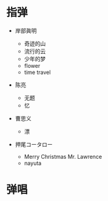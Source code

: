 # 指弹

-   岸部眞明
    -   奇迹的山
    -   流行的云
    -   少年的梦
    -   flower
    -   time travel
  
-   陈亮
    -	无题
    -   忆
  
-   曹思义
    -	漂
  
-   押尾コータロー
    -   Merry Christmas Mr. Lawrence
    -   nayuta

# 弹唱
